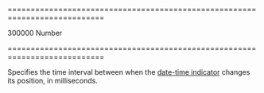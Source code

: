 ===========================================================================
<!--default-->300000<!--/default-->
<!--type-->Number<!--/type-->
===========================================================================

<!--shortDescription-->
Specifies the time interval between when the [date-time indicator](/Documentation/ApiReference/UI_Widgets/dxScheduler/Configuration/#showCurrentTimeIndicator) changes its position, in milliseconds.
<!--/shortDescription-->

<!--fullDescription-->

<!--/fullDescription-->
